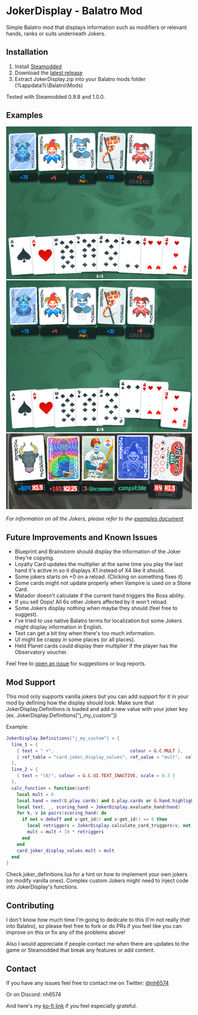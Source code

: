 # JokerDisplay - Balatro Mod

Simple Balatro mod that displays information such as modifiers or relevant hands, ranks or suits underneath Jokers.

## Installation

1. Install [Steamodded](https://github.com/Steamopollys/Steamodded)
2. Download the [latest release](https://github.com/nh6574/JokerDisplay/releases)
3. Extract JokerDisplay.zip into your Balatro mods folder (%appdata%\Balatro\Mods)

Tested with Steamodded 0.9.8 and 1.0.0.

## Examples

![Example 1](examples/example_1.png)
![Example 2](examples/example_2.png)
![Example 3](examples/example_3.png)

_For information on all the Jokers, please refer to the [examples document](examples/README.md)_

## Future Improvements and Known Issues

- Blueprint and Brainstorm should display the information of the Joker they're copying.
- Loyalty Card updates the multiplier at the same time you play the last hand it's active in so it displays X1 instead of X4 like it should.
- Some jokers starts on +0 on a reload. (Clicking on something fixes it)
- Some cards might not update properly when Vampire is used on a Stone Card.
- Matador doesn't calculate if the current hand triggers the Boss ability.
- If you sell Oops! All 6s other Jokers affected by it won't reload.
- Some Jokers display nothing when maybe they should (feel free to suggest).
- I've tried to use native Balatro terms for localization but some Jokers might display information in English.
- Text can get a bit tiny when there's too much information.
- UI might be crappy in some places (or all places).
- Held Planet cards could display their multiplier if the player has the Observatory voucher.

Feel free to [open an issue](https://github.com/nh6574/JokerDisplay/issues) for suggestions or bug reports.

## Mod Support

This mod only supports vanilla jokers but you can add support for it in your mod by defining how the display should look.
Make sure that JokerDisplay.Definitions is loaded and add a new value with your joker key (ex. JokerDisplay.Definitions\["j_my_custom"\])

Example:
```lua
JokerDisplay.Definitions["j_my_custom"] = {
  line_1 = {
    { text = " +",                             colour = G.C.MULT },
    { ref_table = "card.joker_display_values", ref_value = "mult",  colour = G.C.MULT }
  },
  line_2 = {
    { text = "(6)", colour = G.C.UI.TEXT_INACTIVE, scale = 0.3 }
  },
  calc_function = function(card)
    local mult = 0
    local hand = next(G.play.cards) and G.play.cards or G.hand.highlighted
    local text, _, scoring_hand = JokerDisplay.evaluate_hand(hand)
    for k, v in pairs(scoring_hand) do
      if not v.debuff and v:get_id() and v:get_id() == 6 then
        local retriggers = JokerDisplay.calculate_card_triggers(v, not (text == 'Unknown') and scoring_hand or nil)
        mult = mult + 10 * retriggers
      end
    end
    card.joker_display_values.mult = mult
  end
}
```

Check joker_definitions.lua for a hint on how to implement your own jokers (or modify vanilla ones). Complex custom Jokers might need to inject code into JokerDisplay's functions.

## Contributing

I don't know how much time I'm going to dedicate to this (I'm not really _that_ into Balatro), so please feel free to fork or do PRs if you feel like you can improve on this or fix any of the problems above!

Also I would appreciate if people contact me when there are updates to the game or Steamodded that break any features or add content.

## Contact

If you have any issues feel free to contact me on Twitter: [@nh6574](https://twitter.com/nh6574)

Or on Discord: nh6574

And here's my [ko-fi link](https://ko-fi.com/nh6574) if you feel especially grateful.
